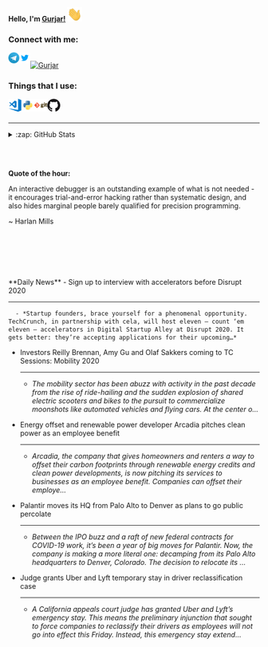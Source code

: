 #### Hello, I'm [Gurjar!](https://GurjarKing.github.io) <img src="https://raw.githubusercontent.com/ABSphreak/ABSphreak/master/gifs/Hi.gif" width="30px"></h2>


### Connect with me:

[<img align="left" alt="Gurjar | Telegram" width="22px" src="https://raw.githubusercontent.com/github/explore/80688e429a7d4ef2fca1e82350fe8e3517d3494d/topics/telegram/telegram.png" />][Telegram]
[<img align="left" alt="Gurjar | Twitter" width="22px" src="https://raw.githubusercontent.com/github/explore/80688e429a7d4ef2fca1e82350fe8e3517d3494d/topics/twitter/twitter.png" />][Twitter]

<br > <a href="https://github.com/GurjarKing"><img src="https://komarev.com/ghpvc/?username=GurjarKing" alt="Gurjar" /></a> <br />

<!-- <br >

![](https://visitor-badge.glitch.me/badge?page_id=GurjarKing)

<br /> -->

### Things that I use:

[<img align="left" alt="Visual Studio Code" width="26px" src="https://raw.githubusercontent.com/github/explore/80688e429a7d4ef2fca1e82350fe8e3517d3494d/topics/visual-studio-code/visual-studio-code.png" />][VSCode]
[<img align="left" alt="Python" width="26px" src="https://raw.githubusercontent.com/github/explore/80688e429a7d4ef2fca1e82350fe8e3517d3494d/topics/python/python.png" />][Python]
[<img align="left" alt="Git" width="26px" src="https://raw.githubusercontent.com/github/explore/80688e429a7d4ef2fca1e82350fe8e3517d3494d/topics/git/git.png" />][Git]
[<img align="left" alt="GitHub" width="26px" src="https://raw.githubusercontent.com/github/explore/78df643247d429f6cc873026c0622819ad797942/topics/github/github.png" />][Github]

<br />
<br />

---
<details>
  <summary>:zap: GitHub Stats</summary>

<img align="left" alt="Gurjar's Github Stats" src="https://github-readme-stats.vercel.app/api?username=GurjarKing&show_icons=true&hide_border=true&count_private=true&include_all_commit=true&theme=algolia" />

</details>

<!-- ### 🔔 My latest tweet
<a href="https://twitter.com/Gurjar_King43" target="_blank">
	<img src="https://github.com/GurjarKing/GurjarKing/raw/master/tweet.png" width="70%" align="center" alt="Click to view on Twitter" title="My latest tweet, as an image"/>
</a> -->
<br>

<pre>

</pre>

**Quote of the hour:**

An interactive debugger is an outstanding example of what is not needed - it encourages trial-and-error hacking rather than systematic design, and also hides marginal people barely qualified for precision programming.

~ Harlan Mills
<pre>

</pre>
<br>
<pre>


</pre>
**Daily News**
  - Sign up to interview with accelerators before Disrupt 2020
     <hr/>
     
      - *Startup founders, brace yourself for a phenomenal opportunity. TechCrunch, in partnership with cela, will host eleven — count ‘em eleven — accelerators in Digital Startup Alley at Disrupt 2020. It gets better: they’re accepting applications for their upcoming…*
     
  - Investors Reilly Brennan, Amy Gu and Olaf Sakkers coming to TC Sessions: Mobility 2020
      <hr/>
      
      - *The mobility sector has been abuzz with activity in the past decade from the rise of ride-hailing and the sudden explosion of shared electric scooters and bikes to the pursuit to commercialize moonshots like automated vehicles and flying cars. At the center o…*
      
  - Energy offset and renewable power developer Arcadia pitches clean power as an employee benefit
      <hr/>
      
      - *Arcadia, the company that gives homeowners and renters a way to offset their carbon footprints through renewable energy credits and clean power developments, is now pitching its services to businesses as an employee benefit. Companies can offset their employe…*
      
  - Palantir moves its HQ from Palo Alto to Denver as plans to go public percolate
      <hr/>
      
      - *Between the IPO buzz and a raft of new federal contracts for COVID-19 work, it’s been a year of big moves for Palantir. Now, the company is making a more literal one: decamping from its Palo Alto headquarters to Denver, Colorado. The decision to relocate its …*
       
  - Judge grants Uber and Lyft temporary stay in driver reclassification case
      <hr/>
       
       - *A California appeals court judge has granted Uber and Lyft’s emergency stay. This means the preliminary injunction that sought to force companies to reclassify their drivers as employees will not go into effect this Friday. Instead, this emergency stay extend…*
      

<br />

[VSCode]: https://code.visualstudio.com/
[Python]: https://www.python.org/
[Git]: https://git-scm.com/
[Github]: https://github.com/
[Telegram]: https://t.me/Gurjar_King/
[Twitter]: https://twitter.com/Gurjar_King43/
